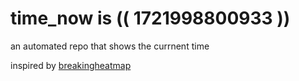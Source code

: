 # time_now is (( 1721998800933 ))

an automated repo that shows the currnent time

inspired by [breakingheatmap](https://github.com/breakingheatmap/breakingheatmap)